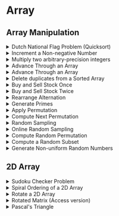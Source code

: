 # Array


## Array Manipulation

<details>
<summary> Dutch National Flag Problem (Quicksort) </summary>

---
Hint: quicksort

---

```cpp
typedef enum {kRed, kWhite, kBlue} Color;

void DutchFlagPartition(int pivot_index, vector<Color>* A_ptr) {
	vector<Color>& A =*A_ptr;
	Color pivot = A[pivot_index];

	int smaller = 0;
	int equal = 0;
	int larger = size(A);

	while (equal < larger) {
		if (A[equal] < pivot) {
			swap(A[smaller++], A[equal++]);
		} else if (A[equal] == pivot) {
			++equal;
		} else {
			swap(A[equal], A[--larger]);
		}
	}
}
```

---
Note:
Time complexity: O(n), space: O(1)

---
</details>

<details>
<summary> Increment a Non-negative Number </summary>

```cpp
vector<int> PlusOne(vector<int> A) {
	++A.back();

	for (int i = size(A) - 1; i > 0 && A[i] == 10; --i) {
		A[i] = 0;
		++A[i-1];
	}

	if (A[0] == 10) {
		A[0] = 1;
		A.emplace_back(0) // place 0 on the end since value will be 100...0
	}
}
```

---
Note:
Time complexity: O(n)

---
</details>

<details>
<summary> Multiply two arbitrary-precision integers </summary>

---
Positive value <1, 9, 3>
Negative value <-7, 6, 1>

---

```cpp
vector<int> Multiply(vector<int> num1, vector<int> num2) {
	const int sign = num1.front() < 0 ^ num2.front() < 0 ? -1 : 1;
	num1.front() = abs(num1.front());
	num2.front() = abs(num2.front());

	vector<int> result(size(num1) +  size(num2), 0);

	for (int i = size(num1) - 1; i >= 0; --i) {
		for (int j = size(num2) - 1; j >= 0; --j) {
			result[i + j + 1] += num1[i] * num2[j];
			result[i + j] += result[i + j + 1] / 10;
			result[i + j + 1] %= 10;
		}
	}

	result = {
		find_if_not(begin(result), end(result), [](int a) {return a == 0;})
	}
}
```

---
Note:  
Time complexity: O(n)  

---
</details>

<details>
<summary> Advance Through an Array</summary>

---
- Array of n integers  
- A[i] denotes the maximum you can advance from index i  
- return whether it is possible to advance to the last index starting from beginning of array

---

```cpp
bool CanReachEnd(const vector<int>>& max_advance_steps) {
	int furthest_reach = 0;
	int last_idx = size(max_advance_steps) - 1;

	for (int i = 0; i < furthest_reach && furthest_reach < last_idx; ++i) {
		furthest_reach = max(furthest_reach, max_advance_steps[i] + i);
	}

	return furthest_reach >= last_idx;
}
```

---
Note:  
Time complexity: O(n)  
Space complexity: O(1)

---
</details>

<details>
<summary> Advance Through an Array</summary>

---
- Array of n integers  
- A[i] denotes the maximum you can advance from index i  
- return whether it is possible to advance to the last index starting from beginning of array  

---

```cpp
bool CanReachEnd(const vector<int>>& max_advance_steps) {
	int furthest_reach = 0;
	int last_idx = size(max_advance_steps) - 1;

	for (int i = 0; i < furthest_reach && furthest_reach < last_idx; ++i) {
		furthest_reach = max(furthest_reach, max_advance_steps[i] + i);
	}

	return furthest_reach >= last_idx;
}
```

---
Note:  
Time complexity: O(n)  
Space complexity: O(1)  

---
</details>

<details>
<summary> Delete duplicates from a Sorted Array</summary>

---
- Return count of remaining elements  

---

```cpp
int DeleteDuplicates(vector<int>* A_ptr) {
	vector<int>& A = *A_ptr;

	if (empty(A)) {
		return 0;
	}

	int write_index = 1;

	for (int i = 1; i < size(A); ++i) {
		if (A[write_index - 1] != A[i]) {
			A[write_index++] = A[i];
		}
	}

	return write_index;
}

```

---
Note:  
Time complexity: O(n)  
Space complexity: O(1)  

---
</details>

<details>
<summary> Buy and Sell Stock Once</summary>

---
- Return max profit

---

```cpp
double BuyAndSellStockOnce(const vector<double>& prices) {
	double min_price_so_far = numeric_limits<double>::max(), max_profits = 0;

	for (double price : prices) {
		double max_profit_sell_today = price - min_price_so_far;
		max_profit = max(max_profit, max_profit_sell_today);
		min_price_so_far = min(min_price_so_far, price);		
	}

	return max_profit;
}

```

---
Note:  
Time complexity: O(n)  
Space complexity: O(1)  

---
</details>

<details>
<summary> Buy and Sell Stock Twice</summary>

---
- Return max profit

---

```cpp
double BuyAndSellStockTwice(const vector<int>& prices) {
	double max_total_profit = 0;
	vector<double> sell_profits(size(prices), 0);
	double min_price_so_far = numeric_limits<double>::max();

	// Forward phase. For each day, record maximum profit we can make up to that day
	for (int i = 0; i < size(prices); ++i) {
		min_price_so_far = min(min_price_so_far, prices[i]);
		max_total_profit = max(max_total_profit, prices[i] - min_price_so_far);
		sell_profits[i] = max_total_profit;
	}

	double max_price_so_far = numeric_limits<double>::min();
	// Backward phase. Record maximum profit we can make on the second day, and add it to the array
	for (int i = size(prices)-1; i > 0; --i) {
		max_price_so_far = max(max_price_so_far, prices[i]);
		max_total_profit = max(max_total_profit, max_price_so_far - prices[i] +
							   sell_profits[i-1]);
	}

	return max_total_profit;
}
```

---
Note:  
Time complexity: O(n)  
Space complexity: O(n)  

- can solve with O(n) time, O(1) space
---
</details>

<details>
<summary> Rearrange Alternation </summary>

---
- Takes an array A of n numbers, and rearranges A's elements to get a new array B  
- B[0] <= B[1] >= B[2] <= B[3] >= B[4] ...  

---

```cpp
void Rearrange(vector<int>* A_ptr) {
	vector<int>& A = *A_ptr;

	for (size_t i = 1; i < size(A); ++i) {
		if (!(i%2) && A[i-1] < A[i] || ((i%2) && A[i-1] > A[i])){
			swap(A[i-1], A[i]);
		}
	}
}
```

---
Note:  
Time complexity: O(n)  
Space complexity: O(1)  

- This works since each elements will either be > or < regardless of being sorted  
- Better than sort and swap O(nlog(n))  
- similar to median finging  
---
</details>


<details>
<summary> Generate Primes </summary>

```cpp
vector<int> GeneratePrimes(int n) {
	 if (n < 2) {
	 	return {};
	 }

	 const int size = floor(0.5 * (n - 3) ) + 1;
	 vector<int> primes;
	 primes.emplace_back(2);

	 deque<bool> is_prime(size, true);
	 for(long i = 0; i < sizes; ++i) {
	 	if (is_prime[i]) {
	 		long p = (i * 2) + 3;
	 		primes.emplace_back(p);

	 		for (long j = (i * i) * 2 + 6 * i + 3; j < size; j += p) {
	 			is_prime[j] = false;
	 		}
	 	}
	 }
	 return primes;
}
```

---
- O(n/2 + n/3 + n/4 ...) ~ O(nloglogn)  
- note: for trivial divion approach bound is O(n^(3/2)/(logn)^2)  
- Optimized runtime by sieving p's multiples from p^2 instead of p  

---
</details>

<details>
<summary> Apply Permutation </summary>

---
- Given array A and permutation array P, apply P to A  
- Ex. P = < 2,0,1,3 >, A = < a,b,c,d > => A_new = < b, c, a, d >  

---

```cpp
void ApplyPermutation(vector<int>* perm_ptr, vector<int>* A_ptr) {
	vector<int>&perm = *perm_ptr, &A = *A_ptr;
	
	for (int i = 0; i < size(A); ++i) {
		int next = i;
		
		while (perm[next] >= 0) {
			swap(A[i], A[perm[next]]);
			int temp = perm[next];

			perm[next] = size(perm);
			next = temp;
		}
	}

	// Restore perm
	for_each(begin(perm), end(perm), [&perm](int& x) { x += size(perm); });
}

```

---
- Time: O(n), Space: O(1)  
- Swap with permuted next element, keep track by subtracting -size(P) (add them later)  
- Two loops: 1. loop over each array, 2. loop over next permuted element  

---
</details>


<details>
<summary> Compute Next Permutation </summary>

---
- takes a permutation and returns next permutation under dictionary order  
- ex: < 6, 2, 1, 5, 4, 3, 0> -> < 6, 2, 3, 0, 1, 4, 5 >  

---

```cpp
vector<int> NextPermutation(vector<int> perm) {
	auto inversion_point = is_sorted_until(rbegin(), rend(perm)); // reverse iterator

	// last permutation
	if (inversion_point == rend(perm)) {
		return {};
	}

	auto least_upper_bound = upper_bound(rbegin(perm), inversion_point, *inversion_point);
	iter_swap(inversion_point, least_upper_bound);

	reverse(rbegin(perm), inversion_point);
	return perm;
} 

```

---
- Time: O(n), Space: O(1)  
- General algorithm  
1. Find the first decreasing number (k) from back to start order
2. Find the next smallest number than k 
3. Swap the two numbers
4. Reverse the sequence after position k

---
</details>


<details>
<summary> Random Sampling </summary>

---
- Given array A, create random subarray of size k

---

```cpp
void RandomSampling(int k, vector<int>* A_ptr) {
	vector<int>& A = *A_ptr;
	default_random_engine seed((random_device())()) // random num generator

	for (int i = 0; i < k; ++i) {
		swap(A[i], A[uniform_int_distribution<int>{i, static_cast<int>(A.size() - 1)}(seed)]);
	}
}

```

---
- Time: O(n), Space: O(1)  

---
</details>


<details>
<summary> Online Random Sampling</summary>

---
- Take input size k and packets
- Continuously maintain uniform random subset S of size k of the read packets
---

```cpp
vector<int> OnlineRandomSample(vector<int>::const_iterator stream_begin, 
								const vector<int>::const_iterator stream_end, 
								int k) {
	vector<int> running_sample;

	for (int i = 0; i < k; ++i) {
		running.sample.emplace_back(*stream_begin++);
	}

	int num_seen_so_far = k;
	while (stream_begin != stream_end) {
		int x = *stream_begin++;
		++num_seen_so_far;

		if (const int idx_to_replace = 
					uniform_int_distribution<int>{0, num_seen_so_far - 1}(seed);
					idx_to_replace < k) {
			running_sample[idx_to_replace] = x;
		}
	}
	return running_sample;
}
```

---
Note:
- if (CThing thing {}; thing.is_good()) {} -> C++17 format
- Time: O(1)/element, Space: O(k)

1. For every new packet, find random number between 0 - new_stream_size
2. If new_stream_size < k, replace S[new_stream_size] to the new packet - P(k/stream_size)

---
</details>



<details>
<summary> Compute Random Permutation </summary>

---
- create uniformly random permutations of {0, 1, ..., n-1}

---

```cpp
vector<int> ComputeRandomPermutation(int n) {
	vector<int> permutation(n);

	iota(begin(permutation), end(permutation), 0); // initialize permutation 0, 1, ..., n-1
	RandomSampling(n, &permutation);
	return permutation;
}
```

---
- Time: O(n), no extra spaces
1. Create an array first
2. Shuffle the array

---
</details>


<details>
<summary> Compute a Random Subset </summary>

---
- Given a positive integer n and a size k <= n
- Return a size-k subset from {0, 1, 2, ..., n-1}

---

```cpp
vector<int> RandomSubset(int n, int k) {
	unordered_map<int, int> changed_elements;
	default_random_engine seed((random_device())());

	for (int i = 0; i < k; ++i) {
		int rand_idx = uniform_int_distribution<int>{i, n-1}(seed);

		if (auto ptr1 = changed_elements.find(rand_idx),
			ptr2 = changed_elements.find(i);
			ptr1 == end(changed_elements) && ptr2 == end(changed_elements)) {
			changed_elements[rand_idx] = i;
			changed_elements[i] = rand_idx;
		} else if (ptr1 == end(changed_elements) &&
					ptr2 != end(changed_elements)) {
			changed_elements[rand_idx] = ptr2->second;
			ptr2->second = rand_idx;
		} else if (ptr1 != end(changed_elements) &&
					ptr2 == end(changed_elements)) {
			changed_elements[i] = ptr1->second;
			ptr1->second = i;
		} else {
			int temp = ptr2->second;
			changed_elements[i] = ptr1->second;
			changed_elements[rand_idx] = temp;
		}
	}

	vector<int> result;

	for (int i = 0; i < k; ++i) {
		result.emplace_back(changed_elements[i]);
	}
	return result;
}
```

---
- time: O(k), space: O(k)
- picks a random number and creates cyclic hash map
- if same number gets picked, merges with parts
- Note: this algorithm ends up creating unique numbers both in .first (0-k) and .second (0-n) in random orders

---
</details>


<details>
<summary> Generate Non-uniform Random Numbers </summary>

---
- given n numbers with probabilities p0, p1, ... pn-1 which sum up to 1
- generate random number values uniformly according to probability

---

```cpp
int NonuniformRandomNumberGeneration(const vector<int>& values,
									 const vector<double>& probabilities) {
	vector<double> prefix_sums_of_probabilities;

	partial_sum(cbegin(probabilities), cend(probabilities),
				back_inserter(prefix_sums_of_probabilities));

	default_random_engine seed((random_device)());
	const double uniform_0_1 = generate_canonical<double, numeric_limits<double>::digits>(seed);

	const int interval_idx = distance(cbegin(prefix_sums_of_probabilities),
									 upper_bound(cbegin(prefix_sums_of_probabilities),
									 			 cend(prefix_sums_of_probabilities),
									 			 uniform_0_1));

	return values[interval_idx];
}

```

---
- time: O(n), space: O(n)
- Create accumulated version of probability array
- Get random number [0, 1]
- Find the idx of first upper bound of the number

---
</details>


## 2D Array

<details>
<summary> Sudoku Checker Problem</summary>

```cpp
bool IsValidSudoku(const vector<vector<int>>& partial_assignment) {
	for (int i = 0; i < size(partial_assignment); ++i) {
		if (HasDuplicate(partial_assignment, i, i + 1, 0, size(partial_assignment))) {
			return false;
		}
	}

	for (int i = 0; i < size(partial_assignment); ++i) {
		if (HasDuplicate(partial_assignment, 0, size(partial_assignment), i, i + 1)) {
			return false;
		}
	}

	int region_size = sqrt(size(partial_assignment));
	for (int i = 0; i < region_size; ++i) {
		for (int j = 0; j < region_size; ++j) {
			if (HasDuplicate(partial_assignment, i*region_size, (i+1)*region_size,
							 j*region_size, (j+1)*region_size)) {
				return false;
			}
		}
	}

	return true;
}

bool HasDuplicate(cont vector<vector<int>>& partial_assignment, 
				  int start_row, int end_row, int start_col, int end_col) {
	deque<bool> is_present(size(partial_assignment) + 1, false);

	for (int i = start_row; i < end_row; ++i) {
		for (int j = start_col; j < end_col; ++j) {
			if (partial_assignment[i][j] != 0 && is_present[partial_assignment[i][j]]) {
				return true;
			}
			is_present[partial_assignment[i][j]] = true;
		}
	}

	return false;
}
```

---
- time: O(n^2), space: O(n^2)

---
</details>


<details>
<summary> Spiral Ordering of a 2D Array </summary>

---
- n x n matrix  
- ex:  
[ [1, 2, 3],  
  [4, 5, 6],  
  [7, 8, 9] ]  

-> <1,2,3,6,9,8,7,4,5>  

---

```cpp
vector<int> MatrixInSpiralOrder(const vector<vector<int>>& square_matrix) {
	vector<int> spiral_ordering;

	for (int offset = 0; offset < ceil(0.5 * size(square_matrix)); ++offset) {
		MatrixLayerInClockwise(square_matrix, offset, &spiral_ordering);
	}

	return spiral_ordering;
}

void MatrixLayerInClockwise(const vector<vector<int>>& square_matrix, 
							int offset, vector<int>* spiral_ordering) {
	if (offset == size(square_matrix) - offset - 1) {
		spiral_ordering->emplace_back(square_matrix[offset][offset]);
		return;
	}

	for (int j = offset; j < size(square_matrix) - offset - 1; ++j) {
		spiral_ordering->emplace_back(square_matrix[offset][j]);;
	}

	for (int i = offset; i < size(square_matrix) - offset - 1; ++i) {
		spiral_ordering->emplace_back(square_matrix[i][size(square_matrix)-offset-1]);
	}

	for (int j = size(square_matrix) - offset - 1; j > offset; --j) {
		spiral_ordering->emplace_back(square_matrix[size(square_matrix) - offset - 1][j]);
	}

	for (int i = size(square_matrix) - offset - 1; i > offset; --i) {
		spiral_ordering->emplace_back(square_matrix[i][offset]);
	}
}
```

---
- Time: O(n^2)
- Run loops for each layers using offset

---

</details>


<details>
<summary> Rotate a 2D Array </summary>

---
- rotate 90 degrees clock-wise

---

```cpp
void RotateMatrix(vector<vector<int>>* square_matrix_ptr) {
	vector<vector<int>>& square_matrix = *square_matrix_ptr;
	const int matrix_size = size(square_matrix) - 1;

	for (int i = 0; i < (size(square_matrix) / 2); ++i) {
		for (int j = i; j < matrix_size - i; ++j) {
			int temp1 = square_matrix[matrix_size - j][i];
			int temp2 = square_matrix[matrix_size - i][matrix_size - j];
			int temp3 = square_matrix[j][matrix_size - i];
			int temp4 = square_matrix[i][j];

			square_matrix[i][j] = temp1;
			square_matrix[matrix_size - j][i] = temp2;
			square_matrix[matrix_size - i][matrix_size - j] = temp3;
			square_matrix[j][matrix_size - i] = temp4;
		}
	}
}
```

---
- time: O(n^2), space: O(1)  
- Note that j shrinks (i, size-i) because,  
[[X, X, X, X, -],  
 [-, X, X, -, -],  
 [-, -, -, -, -],  
 [-, -, -, -, -],  
 [-, -, -, -, -]]   

---
</details>


<details>
<summary> Rotated Matrix (Access version) </summary>

```cpp
class RotatedMatrix {
public:
	explicit RotatedMatrix(vector<vector<int>>* square_matrix)
	 : square_matrix_(*square_matrix){}

	int ReadEntry(int i, int j) const {
		return square_matrix_[size(square_matrix_) - 1 - j][i];
	}

	void WriteEntry(int i, int j, int v) {
		square_matrix_[size(square_matrix_) - 1 - j][i] = v;
	}

private:
	vector<vector<int>>& square_matrix_
}
```

</details>


<details>
<summary> Pascal's Triangle </summary>

---

  1  
 1 1  
1 2 1  
...

---

```cpp
vector<vector<int>> GeneratePascalTriangle(int num_rows) {
	vector<vector<int>> pascal_triangle;

	for (int i = 0; i < num_rows; ++i) {
		vector<int> curr_row;

		for (int j = 0; j <= i; ++j) {
			curr_row.emplace_back(0 < j && j < i 
				? pascal_triangle.back()[j - i] + pascal_triangle.back()[j] : 1);
		}

		pascal_triangle.emplace_back(curr_row);
	}

	return pascal_triangle;
}
```

---
- time: O(n^2), space: O(n^2)
- can use combinatorics (n choose i)

---
</details>